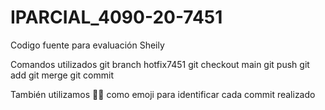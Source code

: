 # IPARCIAL_4090-20-7451
Codigo fuente para evaluación Sheily

Comandos utilizados
git branch hotfix7451
git checkout main
git push
git add
git merge
git commit 

También utilizamos :technologist: como emoji para identificar cada commit realizado
